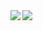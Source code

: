 <a href="https://github.com/anuraghazra/github-readme-stats">
  <img align="left" src="https://github-readme-stats.vercel.app/api?username=LegoCityMan7063&count_private=true&show_icons=true&theme=highcontrast" />
</a>  

<a href="https://github.com/anuraghazra/github-readme-stats">
  <img align="left" src="https://github-readme-stats.vercel.app/api/top-langs/?username=LegoCityMan7063&layout=compact&langs_count=8&exclude_repo=CSCA08" />
</a>

<!--
**LegoCityMan7063/LegoCityMan7063** is a ✨ _special_ ✨ repository because its `README.md` (this file) appears on your GitHub profile.

Here are some ideas to get you started:

- 🔭 I’m currently working on ...
- 🌱 I’m currently learning ...
- 👯 I’m looking to collaborate on ...
- 🤔 I’m looking for help with ...
- 💬 Ask me about ...
- 📫 How to reach me: ...
- 😄 Pronouns: ...
- ⚡ Fun fact: ...
-->

